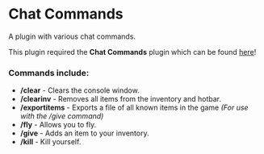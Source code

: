 # Chat Commands
A plugin with various chat commands.

This plugin required the **Chat Commands** plugin which can be found [here](https://github.com/Zinal001/Mechanica-Modding/tree/master/ChatCommands)!

### Commands include:
- **/clear** - Clears the console window.
- **/clearinv** - Removes all items from the inventory and hotbar.
- **/exportitems** - Exports a file of all known items in the game *(For use with the /give command)*
- **/fly** - Allows you to fly.
- **/give** - Adds an item to your inventory.
- **/kill** - Kill yourself.
